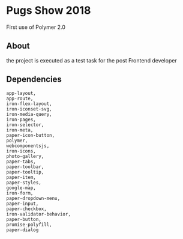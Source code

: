 # Pugs Show 2018
First use of Polymer 2.0

## About
the project is executed as a test task for the post Frontend developer

## Dependencies
    app-layout,
    app-route,
    iron-flex-layout,
    iron-iconset-svg,
    iron-media-query,
    iron-pages,
    iron-selector,
    iron-meta,
    paper-icon-button,
    polymer,
    webcomponentsjs,
    iron-icons,
    photo-gallery,
    paper-tabs,
    paper-toolbar,
    paper-tooltip,
    paper-item,
    paper-styles,
    google-map,
    iron-form,
    paper-dropdown-menu,
    paper-input,
    paper-checkbox,
    iron-validator-behavior,
    paper-button,
    promise-polyfill,
    paper-dialog
